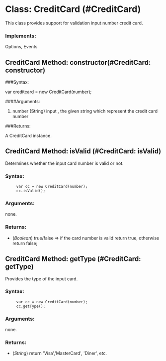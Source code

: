 Class: CreditCard (#CreditCard)
==============================

This class provides support for validation input number credit card.

### Implements:

Options, Events


CreditCard Method: constructor(#CreditCard: constructor)
--------------------------------------------------------

###Syntax:

var creditcard = new CreditCard(number);

####Arguments:

1. number (String) input , the given string which represent the credit card number

###Returns:

A CreditCard instance.


CreditCard Method: isValid (#CreditCard: isValid)
----------------------------------------------------

Determines whether the input card number is valid or not.

### Syntax:
         var cc = new CreditCard(number);
         cc.isValid();

### Arguments:

none.

### Returns:

* (*Boolean*) true/false => if the card number is valid return true, otherwise return false;


CreditCard Method: getType (#CreditCard: getType)
----------------------------------------------------

Provides the type of the input card.

### Syntax:
         var cc = new CreditCard(number);
         cc.getType();

### Arguments:

none.

### Returns:

* (*String*) return 'Visa','MasterCard', 'Diner', etc.

